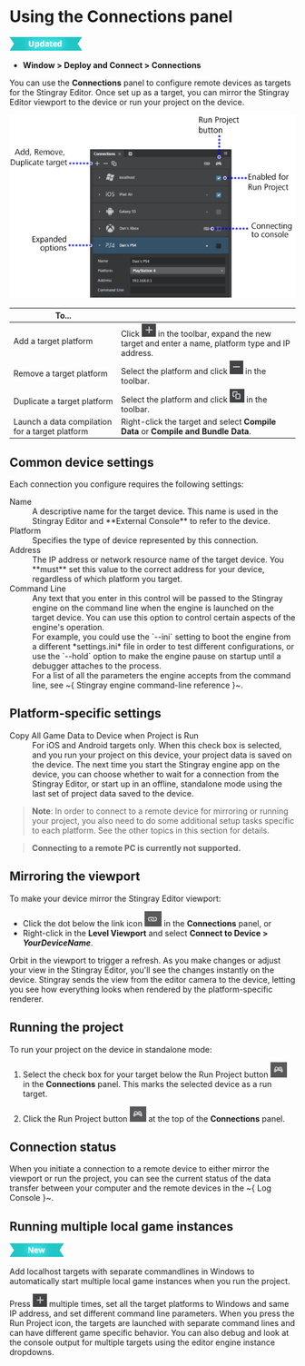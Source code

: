 # Using the Connections panel

![UPDATED](../../images/updated.png)

- **Window > Deploy and Connect > Connections**

You can use the **Connections** panel to configure remote devices as targets for the Stingray Editor. Once set up as a target, you can mirror the Stingray Editor viewport to the device or run your project on the device.

![Connections Panel Overview](../../images/comp_connections_panel.png)

| To... ||
|---|---|
| Add a target platform | Click ![Add target](../../images/icon_addTarget.png) in the toolbar, expand the new target and enter a name, platform type and IP address.  |
| Remove a target platform  | Select the platform and click ![Remove target](../../images/icon_removeTarget.png) in the toolbar.  |
| Duplicate a target platform | Select the platform and click ![Duplicate target](../../images/icon_dupTarget.png) in the toolbar.  |
| Launch a data compilation for a target platform  | Right-click the target and select **Compile Data** or **Compile and Bundle Data**.  |

## Common device settings

Each connection you configure requires the following settings:

<dl>
<dt>Name</dt>
<dd>A descriptive name for the target device. This name is used in the Stingray Editor and **External Console** to refer to the device.</dd>

<dt>Platform</dt>
<dd>Specifies the type of device represented by this connection.</dd>

<dt>Address</dt>
<dd>The IP address or network resource name of the target device. You **must** set this value to the correct address for your device, regardless of which platform you target.</dd>

<dt>Command Line</dt>
<dd>Any text that you enter in this control will be passed to the Stingray engine on the command line when the engine is launched on the target device. You can use this option to control certain aspects of the engine's operation.</dd>
<dd>For example, you could use the `--ini` setting to boot the engine from a different *settings.ini* file in order to test different configurations, or use the `--hold` option to make the engine pause on startup until a debugger attaches to the process.</dd>
<dd>For a list of all the parameters the engine accepts from the command line, see ~{ Stingray engine command-line reference }~.</dd>

</dl>

## Platform-specific settings

<dl>
<dt>Copy All Game Data to Device when Project is Run</dt>
<dd>For iOS and Android targets only. When this check box is selected, and you run your project on this device, your project data is saved on the device. The next time you start the Stingray engine app on the device, you can choose whether to wait for a connection from the Stingray Editor, or start up in an offline, standalone mode using the last set of project data saved to the device.</dd>
</dl>

>	**Note**: In order to connect to a remote device for mirroring or running your project, you also need to do some additional setup tasks specific to each platform. See the other topics in this section for details.

>	**Connecting to a remote PC is currently not supported.**

## Mirroring the viewport

To make your device mirror the Stingray Editor viewport:

-   Click the dot below the link icon ![Link](../../images/icon_linkConsole.png) in the **Connections** panel, or
-   Right-click in the **Level Viewport** and select **Connect to Device > *YourDeviceName***.

Orbit in the viewport to trigger a refresh. As you make changes or adjust your view in the Stingray Editor, you'll see the changes instantly on the device. Stingray sends the view from the editor camera to the device, letting you see how everything looks when rendered by the platform-specific renderer.

## Running the project

To run your project on the device in standalone mode:

1.  Select the check box for your target below the Run Project button ![Run project](../../images/icon_runProject.png) in the **Connections** panel. This marks the selected device as a run target.

2.  Click the Run Project button ![Run project](../../images/icon_runProject.png) at the top of the **Connections** panel.

## Connection status

When you initiate a connection to a remote device to either mirror the viewport or run the project, you can see the current status of the data transfer between your computer and the remote devices in the ~{ Log Console }~.

## Running multiple local game instances

[![NEW](../../images/new.png "What else is new in v1.7?")](../../release_notes/readme_1.7.html)

Add localhost targets with separate commandlines in Windows to automatically start multiple local game instances when you run the project.

Press ![](../../images/icon_addTarget.png) multiple times, set all the target platforms to Windows and same IP address, and set different command line parameters. When you press the Run Project icon, the targets are launched with separate command lines and can have different game specific behavior. You can also debug and look at the console output for multiple targets using the editor engine instance dropdowns.
